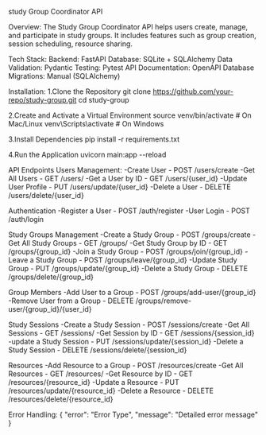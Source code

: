 study Group Coordinator API

Overview:
The Study Group Coordinator API helps users create, manage, and participate in study groups. It includes features such as group creation, session scheduling, resource sharing.

Tech Stack:
Backend: FastAPI
Database: SQLite + SQLAlchemy
Data Validation: Pydantic
Testing: Pytest
API Documentation: OpenAPI
Database Migrations: Manual (SQLAlchemy)

Installation:
1.Clone the Repository
git clone https://github.com/your-repo/study-group.git
cd study-group

2.Create and Activate a Virtual Environment
source venv/bin/activate  # On Mac/Linux
venv\Scripts\activate  # On Windows

3.Install Dependencies
pip install -r requirements.txt

4.Run the Application
uvicorn main:app --reload

API Endpoints
Users Management:
-Create User - POST /users/create
-Get All Users - GET /users/
-Get a User by ID - GET /users/{user_id}
-Update User Profile - PUT /users/update/{user_id}
-Delete a User - DELETE /users/delete/{user_id}

Authentication
-Register a User - POST /auth/register
-User Login - POST /auth/login

Study Groups Management
-Create a Study Group - POST /groups/create
-Get All Study Groups - GET /groups/
-Get Study Group by ID - GET /groups/{group_id}
-Join a Study Group - POST /groups/join/{group_id}
-Leave a Study Group - POST /groups/leave/{group_id}
-Update Study Group - PUT /groups/update/{group_id}
-Delete a Study Group - DELETE /groups/delete/{group_id}

Group Members
-Add User to a Group - POST /groups/add-user/{group_id}
-Remove User from a Group - DELETE /groups/remove-user/{group_id}/{user_id}

Study Sessions
-Create a Study Session - POST /sessions/create
-Get All Sessions - GET /sessions/
-Get Session by ID - GET /sessions/{session_id}
-update a Study Session - PUT /sessions/update/{session_id}
-Delete a Study Session - DELETE /sessions/delete/{session_id}

Resources
-Add Resource to a Group - POST /resources/create
-Get All Resources - GET /resources/
-Get Resource by ID - GET /resources/{resource_id}
-Update a Resource - PUT /resources/update/{resource_id}
-Delete a Resource - DELETE /resources/delete/{resource_id}

Error Handling:
{
  "error": "Error Type",
  "message": "Detailed error message"
}
